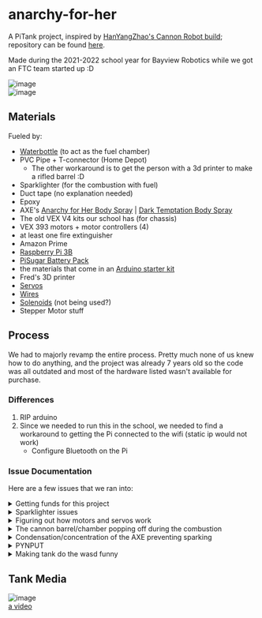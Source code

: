 # anarchy-for-her

A PiTank project, inspired by [HanYangZhao's Cannon Robot build](http://www.instructables.com/id/PiTank-A-web-controlled-tank-with-real-time-video-/); repository can be found [here](https://github.com/HanYangZhao/CannonRobot). 

Made during the 2021-2022 school year for Bayview Robotics while we got an FTC team started up :D

![image](https://cdn.discordapp.com/attachments/914745005346811924/920447237308420156/IMG_1701.png)  
![image](https://cdn.discordapp.com/attachments/914745005346811924/920447237643972619/IMG_1698.png)

## Materials
Fueled by:
- [Waterbottle](https://www.amazon.ca/gp/product/B001NCDE8O/ref=ppx_yo_dt_b_asin_title_o00_s00?ie=UTF8&psc=1) (to act as the fuel chamber)
- PVC Pipe + T-connector (Home Depot)
    - The other workaround is to get the person with a 3d printer to make a rifled barrel :D
- Sparklighter (for the combustion with fuel)
- Duct tape (no explanation needed)
- Epoxy
- AXE's [Anarchy for Her Body Spray](https://www.amazon.ca/Axe-Anarchy-Daily-Fragrance-113g/dp/B009EC4ET8/ref=sr_1_9?crid=12NDWDR5TJ086&keywords=axe%2Banarchy%2Bfor%2Bher%2Bbody%2Bspray&qid=1650038721&sprefix=axe%2Banarchy%2Bfor%2Bherbody%2Bspray%2Caps%2C71&sr=8-9&th=1) | [Dark Temptation Body Spray](https://www.amazon.ca/Dark-Temptation-Daily-Fragrance-113g/dp/B01B1DN650/ref=sr_1_4_sspa?keywords=axe+dark+temptation+body+spray&qid=1637615062&sr=8-4-spons&psc=1&spLa=ZW5jcnlwdGVkUXVhbGlmaWVyPUFHTlBGMk5OUVJEQjUmZW5jcnlwdGVkSWQ9QTA3NzcxNjMyTzlTMkwwRVVDUUxHJmVuY3J5cHRlZEFkSWQ9QTAwMTY4MzVXTUw2WlpURklOWlImd2lkZ2V0TmFtZT1zcF9hdGYmYWN0aW9uPWNsaWNrUmVkaXJlY3QmZG9Ob3RMb2dDbGljaz10cnVl)  
- The old VEX V4 kits our school has (for chassis)
- VEX 393 motors + motor controllers (4)
- at least one fire extinguisher 
- Amazon Prime
- [Raspberry Pi 3B](https://www.canakit.com/raspberry-pi-3-model-b-plus.html)
- [PiSugar Battery Pack](https://www.amazon.ca/Pisugar2-Portable-Platform-Raspberry-Accessories/dp/B08D8PPCKN/ref=cm_cr_arp_d_product_top?ie=UTF8)
- the materials that come in an [Arduino starter kit](https://www.amazon.ca/Elegoo-Project-Starter-Tutorial-Arduino/dp/B01D8KOZF4/ref=asc_df_B01D8KOZF4/?tag=googleshopc0c-20&linkCode=df0&hvadid=292968375828&hvpos=&hvnetw=g&hvrand=6903158297644869653&hvpone=&hvptwo=&hvqmt=&hvdev=c&hvdvcmdl=&hvlocint=&hvlocphy=9000792&hvtargid=pla-406302474425&psc=1)
- Fred's 3D printer
- [Servos](https://www.amazon.ca/gp/product/B07VT5T9JC/ref=ox_sc_act_title_2?smid=A2FI4MJY3VQVX5&psc=1)
- [Wires](https://www.amazon.ca/Premium-Breadboard-Jumper-100-Pack-Hellotronics/dp/B07ZHXPQWS?th=1)
- [Solenoids](https://www.amazon.ca/gp/product/B07Y5TVG6Z/ref=ox_sc_act_title_1?smid=A2KRDQ1AI5Y5G6&psc=1) (not being used?)
- Stepper Motor stuff


## Process
We had to majorly revamp the entire process. Pretty much none of us knew how to do anything, and the project was already 7 years old so the code was all outdated and most of the hardware listed wasn't available for purchase. 

### Differences
1. RIP arduino
2. Since we needed to run this in the school, we needed to find a workaround to getting the Pi connected to the wifi (static ip would not work)
    - Configure Bluetooth on the Pi

### Issue Documentation
Here are a few issues that we ran into:
<details>
<summary>Getting funds for this project</summary>

+ Robotics is incredibly expensive. The school being out of funds for 2 years also didn't help, so we applied to a grant to buy parts for both this project and for future club use :D
</details>

<details>
<summary>Sparklighter issues</summary>

+ <details>
    <summary>Not sparking</summary>

    + Make sure the wires are not crossed so the current doesn't jump
  </details> 

+ <details>
    <summary>Residue on the conductors</summary>

    + Scrape it off with a knife/clean it with rubbing alcohol
  </details>
</details>

<details>
<summary>Figuring out how motors and servos work</summary>

+ There's an ungodly amount of trial and error involved here, but the main takeaway was to simply test code to see if it worked. 
+ Motors and servos receive signals, or a PWM value, as instruction. PWM is pulse width modulation, meaning it will pulse a signal with a certain frequency to relay instruction. After sitting down with the VEX motors for 4 excruciating hours, I found that the PWM values it took were from between 6-22 by [running a loop with PWM output from 1-100](./motor_testing/basic.py) and [observing the behavior](./motor_testing/second_test.py) (direction, speeds). 
+ To reverse the direction of the motor without writing in another motor object reverse the polarity of the controller connectors
</details>

<details>
<summary>The cannon barrel/chamber popping off during the combustion</summary>

+ This just means that the AXE:oxygen ratio was perfect. Concluded that AXE can be used as butane.
+ Also figured out that using epoxy over duct tape might've been a better idea 
</details>

<details>
<summary>Condensation/concentration of the AXE preventing sparking</summary>

+ Chopstick + paper towel :D
+ On a more serious note, the environment/temperature of the room where you're firing plays a huge role. As Canadians we're at a clear disadvantage
+ As suggested, adding some sort of ventilation would work, probably a fan 
</details>

<details>
<summary>PYNPUT</summary>

+ DO NOT NAME PYTHON SCRIPTS THE SAME NAMES AS PACKAGES
+ THIS TOOK ME 2 HOURS TO FIGURE OUT AND IT WAS ONLY THROUGH A REDDIT COMMENT
+ ![image](https://cdn.discordapp.com/attachments/854843316830470144/965371710331289620/unknown.png) 
+ IM SEETHING WITH PURE UNFILTERED RAGE
</details>

<details>
<summary>Making tank do the wasd funny</summary>

+ So unfortunately, it's needlessly more complex to try using `pynput` or the python `keyboard` library to track the time used to hold down the keys because the Pi doesn't recognize your machine's keyboard as its own 
+ 
</details>

## Tank Media
![image](https://cdn.discordapp.com/attachments/754151523600039959/947550928356122664/IMG_2963.png)  
[a video](https://cdn.discordapp.com/attachments/488107788329943042/964552199428517918/cannon5.mp4)  
